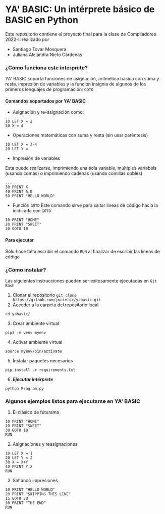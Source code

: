 # YA' BASIC: Un intérprete básico de BASIC en Python
Este repositorio contiene el proyecto final para la clase de Compiladores 2022-II realizado por 
- Santiago Tovar Mosquera
- Juliana Alejandra Nieto Cárdenas

### ¿Cómo funciona este intérprete?
YA' BASIC soporta funciones de asignación, aritmética básica con suma y resta, impresión de variables y la función insignia de algunos de los primeros lenguajes de programación: `GOTO`

#### Comandos soportados por YA' BASIC
- Asignación y re-asignación como: 
```
10 LET X = 2
20 X = 4
```

- Operaciones matemáticas con suma y resta (sin usar paréntesis)
```
10 LET X = 3-4
20 LET Y = 
```

- Impresión de variables

Esta puede realizarse, imprimiendo una sola variable, múltiples variabels (usando comas) o imprimiendo cadenas (usando comillas dobles)
```
...
30 PRINT X
40 PRINT A,B
50 PRINT "HELLO WORLD"
```

- Función `GOTO`
Este comando sirve para saltar líneas de código hacia la inidicada con `GOTO`
```
10 PRINT "HOME"
20 PRINT "SWEET"
30 GOTO 10
```

#### Para ejecutar
Sólo hace falta escribir el comando `RUN` al finalizar de escribir las líneas de código 

### ¿Cómo instalar?
Las siguientes instrucciones pueden ser exitosamente ejecutadas en `Git Bash`
1. Clonar el repositorio
```git clone https://github.com/junietoc/yabasic.git```
2. Acceder a la carpeta del repositorio local
```
cd yabasic/
```
3. Crear ambiente virtual
```
pip3 -m venv myenv
```

4. Activar ambiente virtual
```
source myenv/bin/activate
```

5. Instalar paquetes necesarios
```
pip install -r requirements.txt
```
6. ***Ejecutar intérprete***
```
python Program.py
```
### Algunos ejemplos listos para ejecutarse en YA' BASIC
1. El clásico de futurama
```
10 PRINT "HOME"
20 PRINT "SWEET"
30 GOTO 10
RUN
```

2. Asignaciones y reasignaciones
```
10 LET X = 1
20 LET Y = 2
30 X = X+Y
40 PRINT Y,X
RUN
```

3. Saltando impresiones
```
10 PRINT "HELLO WORLD"
20 PRINT "SKIPPING THIS LINE"
15 GOTO 30
30 PRINT "THE END"
RUN
```